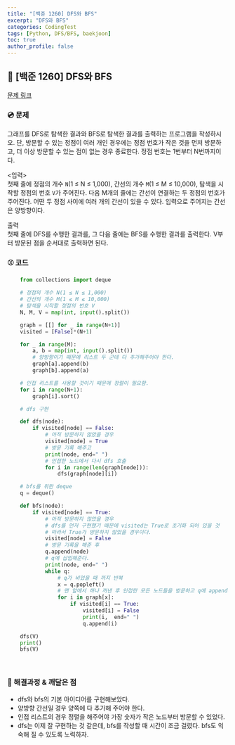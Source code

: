 ```yaml
---
title: "[백준 1260] DFS와 BFS"
excerpt: "DFS와 BFS"
categories: CodingTest
tags: [Python, DFS/BFS, baekjoon]
toc: true
author_profile: false
---
```

## 🍎 [백준 1260] DFS와 BFS
[문제 링크](https://www.acmicpc.net/problem/1260)

### 💿 문제
그래프를 DFS로 탐색한 결과와 BFS로 탐색한 결과를 출력하는 프로그램을 작성하시오. 단, 방문할 수 있는 정점이 여러 개인 경우에는 정점 번호가 작은 것을 먼저 방문하고, 더 이상 방문할 수 있는 점이 없는 경우 종료한다. 정점 번호는 1번부터 N번까지이다.
<br>

<입력><br>
첫째 줄에 정점의 개수 `N`(1 ≤ N ≤ 1,000), 간선의 개수 `M`(1 ≤ M ≤ 10,000), 탐색을 시작할 정점의 번호 `V`가 주어진다. 다음 M개의 줄에는 간선이 연결하는 두 정점의 번호가 주어진다. 어떤 두 정점 사이에 여러 개의 간선이 있을 수 있다. 입력으로 주어지는 간선은 양방향이다.
<br>

출력<br>
첫째 줄에 DFS를 수행한 결과를, 그 다음 줄에는 BFS를 수행한 결과를 출력한다. V부터 방문된 점을 순서대로 출력하면 된다.
<br>


### ⚾ 코드

```python
    from collections import deque

    # 정점의 개수 N(1 ≤ N ≤ 1,000)
    # 간선의 개수 M(1 ≤ M ≤ 10,000)
    # 탐색을 시작할 정점의 번호 V
    N, M, V = map(int, input().split())

    graph = [[] for _ in range(N+1)]
    visited = [False]*(N+1)

    for _ in range(M):
        a, b = map(int, input().split())
        # 양방향이기 때문에 리스트 두 군데 다 추가해주어야 한다.
        graph[a].append(b)
        graph[b].append(a)

    # 인접 리스트를 사용할 것이기 때문에 정렬이 필요함.
    for i in range(N+1):
        graph[i].sort()

    # dfs 구현

    def dfs(node):
        if visited[node] == False:
            # 아직 방문하지 않았을 경우
            visited[node] = True
            # 방문 기록 해주고
            print(node, end=" ")
            # 인접한 노드에서 다시 dfs 호출
            for i in range(len(graph[node])):
                dfs(graph[node][i])

    # bfs를 위한 deque
    q = deque()

    def bfs(node):
        if visited[node] == True:
            # 아직 방문하지 않았을 경우
            # dfs를 먼저 구현했기 때문에 visited는 True로 초기화 되어 있을 것
            # 따라서 True가 방문하지 않았을 경우이다.
            visited[node] = False
            # 방문 기록을 해준 후
            q.append(node)
            # q에 삽입해준다.
            print(node, end=" ")
            while q:
                # q가 비었을 때 까지 반복
                x = q.popleft()
                # 맨 앞에서 하나 꺼낸 후 인접한 모든 노드들을 방문하고 q에 append
                for i in graph[x]:
                    if visited[i] == True:
                        visited[i] = False
                        print(i,  end=" ")
                        q.append(i)

    dfs(V)
    print()
    bfs(V)

```
<br>

### 🔔 해결과정 & 깨달은 점

- dfs와 bfs의 기본 아이디어를 구현해보았다.
- 양방향 간선일 경우 양쪽에 다 추가해 주어야 한다.
- 인접 리스트의 경우 정렬을 해주어야 가장 숫자가 작은 노드부터 방문할 수 있었다.
- dfs는 이제 잘 구현하는 것 같은데, bfs를 작성할 때 시간이 조금 걸렸다. bfs도 익숙해 질 수 있도록 노력하자.